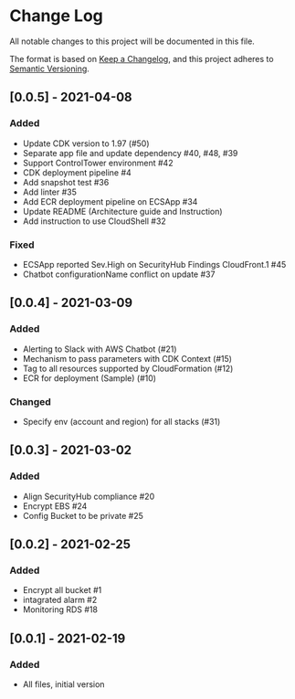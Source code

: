# Change Log

All notable changes to this project will be documented in this file.

The format is based on [Keep a Changelog](https://keepachangelog.com/en/1.0.0/),
and this project adheres to [Semantic Versioning](https://semver.org/spec/v2.0.0.html).

## [0.0.5] - 2021-04-08

### Added

- Update CDK version to 1.97 (#50)
- Separate app file and update dependency #40, #48, #39
- Support ControlTower environment #42
- CDK deployment pipeline #4
- Add snapshot test #36
- Add linter #35
- Add ECR deployment pipeline on ECSApp #34
- Update README (Architecture guide and Instruction)
- Add instruction to use CloudShell #32

### Fixed

- ECSApp reported Sev.High on SecurityHub Findings CloudFront.1 #45
- Chatbot configurationName conflict on update #37

## [0.0.4] - 2021-03-09

### Added

- Alerting to Slack with AWS Chatbot (#21)
- Mechanism to pass parameters with CDK Context (#15)
- Tag to all resources supported by CloudFormation (#12)
- ECR for deployment (Sample) (#10)

### Changed

- Specify env (account and region) for all stacks (#31)

## [0.0.3] - 2021-03-02

### Added

- Align SecurityHub compliance #20
- Encrypt EBS #24
- Config Bucket to be private #25

## [0.0.2] - 2021-02-25

### Added

- Encrypt all bucket #1
- intagrated alarm #2
- Monitoring RDS #18

## [0.0.1] - 2021-02-19

### Added

- All files, initial version
